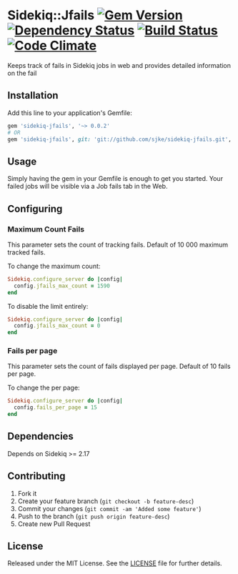 # Sidekiq::Jfails [![Gem Version](https://badge.fury.io/rb/sidekiq-jfails.png)](http://badge.fury.io/rb/sidekiq-jfails) [![Dependency Status](https://gemnasium.com/sjke/sidekiq-jfails.png)](https://gemnasium.com/sjke/sidekiq-jfails) [![Build Status](https://travis-ci.org/sjke/sidekiq-jfails.png?branch=master)](https://travis-ci.org/sjke/sidekiq-jfails) [![Code Climate](https://codeclimate.com/repos/530ee9fde30ba068e0000d31/badges/d041c9480e3db6b2072b/gpa.png)](https://codeclimate.com/repos/530ee9fde30ba068e0000d31/feed)

Keeps track of fails in Sidekiq jobs in web and provides detailed information on the fail
## Installation

Add this line to your application's Gemfile:

```ruby
gem 'sidekiq-jfails', '~> 0.0.2'
# OR
gem 'sidekiq-jfails', git: 'git://github.com/sjke/sidekiq-jfails.git', tag: '0.0.2'
```
## Usage

Simply having the gem in your Gemfile is enough to get you started.
Your failed jobs will be visible via a Job fails tab in the Web.

## Configuring

### Maximum Count Fails

This parameter sets the count of tracking fails.
Default of 10 000 maximum tracked fails.

To change the maximum count:

```ruby
Sidekiq.configure_server do |config|
  config.jfails_max_count = 1590
end
```
To disable the limit entirely:

```ruby
Sidekiq.configure_server do |config|
  config.jfails_max_count = 0
end
```
### Fails per page

This parameter sets the count of fails displayed per page.
Default of 10 fails per page.

To change the per page:

```ruby
Sidekiq.configure_server do |config|
  config.fails_per_page = 15
end
```

## Dependencies

Depends on Sidekiq >= 2.17

## Contributing

1. Fork it
2. Create your feature branch (`git checkout -b feature-desc`)
3. Commit your changes (`git commit -am 'Added some feature'`)
4. Push to the branch (`git push origin feature-desc`)
5. Create new Pull Request

## License

Released under the MIT License. See the [LICENSE][license] file for further details.

[license]: https://github.com/sjke/sidekiq-jfails/blob/master/LICENSE
